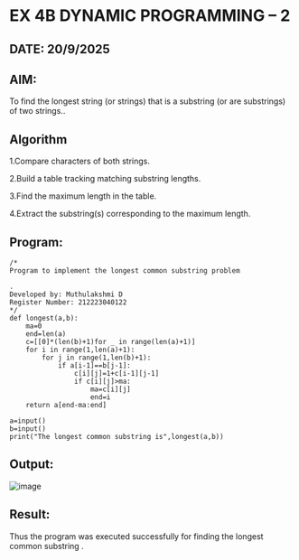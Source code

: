 # EX 4B DYNAMIC PROGRAMMING – 2
## DATE: 20/9/2025
## AIM:
To find the longest string (or strings) that is a substring (or are substrings) of two strings..



## Algorithm
1.Compare characters of both strings.

2.Build a table tracking matching substring lengths.

3.Find the maximum length in the table.

4.Extract the substring(s) corresponding to the maximum length. 

## Program:
```
/*
Program to implement the longest common substring problem

.
Developed by: Muthulakshmi D
Register Number: 212223040122
*/
def longest(a,b):
    ma=0
    end=len(a)
    c=[[0]*(len(b)+1)for _ in range(len(a)+1)]
    for i in range(1,len(a)+1):
        for j in range(1,len(b)+1):
            if a[i-1]==b[j-1]:
                c[i][j]=1+c[i-1][j-1]
                if c[i][j]>ma:
                    ma=c[i][j]
                    end=i
    return a[end-ma:end]

a=input()
b=input()
print("The longest common substring is",longest(a,b))
```

## Output:
![image](https://github.com/user-attachments/assets/7fdebc0d-1ec6-4458-9209-6928f6a5057b)



## Result:
Thus the program was executed successfully for finding the longest common substring .

